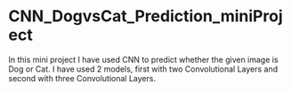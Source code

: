 # CNN_DogvsCat_Prediction_miniProject
In this mini project I have used CNN to predict whether the given image is Dog or Cat.
I have used 2 models, first with two Convolutional Layers and second with three Convolutional Layers.
